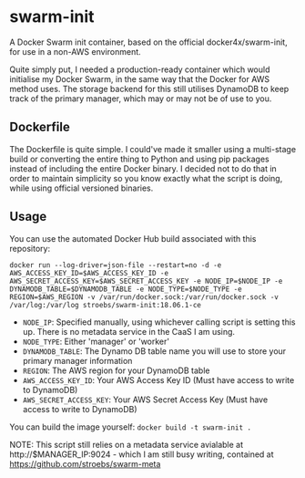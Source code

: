 # swarm-init
A Docker Swarm init container, based on the official docker4x/swarm-init, for use in a non-AWS environment.

Quite simply put, I needed a production-ready container which would initialise my Docker Swarm, in the same way that the Docker for AWS method uses. The storage backend for this still utilises DynamoDB to keep track of the primary manager, which may or may not be of use to you.

## Dockerfile
The Dockerfile is quite simple. I could've made it smaller using a multi-stage build or converting the entire thing to Python and using pip packages instead of including the entire Docker binary. I decided not to do that in order to maintain simplicity so you know exactly what the script is doing, while using official versioned binaries.

## Usage
You can use the automated Docker Hub build associated with this repository:

`docker run --log-driver=json-file --restart=no -d -e AWS_ACCESS_KEY_ID=$AWS_ACCESS_KEY_ID -e AWS_SECRET_ACCESS_KEY=$AWS_SECRET_ACCESS_KEY -e NODE_IP=$NODE_IP -e DYNAMODB_TABLE=$DYNAMODB_TABLE -e NODE_TYPE=$NODE_TYPE -e REGION=$AWS_REGION -v /var/run/docker.sock:/var/run/docker.sock -v /var/log:/var/log stroebs/swarm-init:18.06.1-ce`
- `NODE_IP`: Specified manually, using whichever calling script is setting this up. There is no metadata service in the CaaS I am using.
- `NODE_TYPE`: Either 'manager' or 'worker'
- `DYNAMODB_TABLE`: The Dynamo DB table name you will use to store your primary manager information
- `REGION`: The AWS region for your DynamoDB table
- `AWS_ACCESS_KEY_ID`: Your AWS Access Key ID (Must have access to write to DynamoDB)
- `AWS_SECRET_ACCESS_KEY`: Your AWS Secret Access Key (Must have access to write to DynamoDB)

You can build the image yourself:
`docker build -t swarm-init .`

NOTE: This script still relies on a metadata service avialable at http://$MANAGER_IP:9024 - which I am still busy writing, contained at https://github.com/stroebs/swarm-meta

